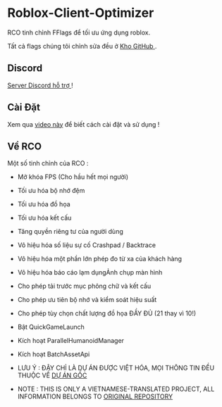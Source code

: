 
# Roblox-Client-Optimizer

RCO tinh chỉnh FFlags để tối ưu ứng dụng roblox.

Tất cả flags chúng tôi chỉnh sửa đều ở [Kho GitHub ](https://github.com/L8X/Roblox-Client-Optimizer/blob/main/ClientAppSettings.json).

## Discord
[Server Discord hỗ trợ ](https://discord.gg/robloxclientoptimizer) !
## Cài Đặt
Xem qua [video này](https://www.youtube.com/watch?v=aY7US2Zl47M) để biết cách cài đặt và sử dụng !
## Về RCO
Một số tinh chỉnh của RCO : 
- Mở khóa FPS (Cho hầu hết mọi người)
- Tối ưu hóa bộ nhớ đệm
- Tối ưu hóa đồ họa
- Tối ưu hóa kết cấu
- Tăng quyền riêng tư của người dùng
- Vô hiệu hóa số liệu sự cố Crashpad / Backtrace
- Vô hiệu hóa một phần lớn phép đo từ xa của khách hàng
- Vô hiệu hóa báo cáo lạm dụngẢnh chụp màn hình
- Cho phép tải trước mục phông chữ và kết cấu
- Cho phép ưu tiên bộ nhớ và kiểm soát hiệu suất
- Cho phép tùy chọn chất lượng đồ họa ĐẦY ĐỦ (21 thay vì 10!)
- Bật QuickGameLaunch
- Kích hoạt ParallelHumanoidManager
- Kích hoạt BatchAssetApi

- LƯU Ý : ĐÂY CHỈ LÀ DỰ ÁN ĐƯỢC VIỆT HÓA, MỌI THÔNG TIN ĐỀU THUỘC VỀ [DỰ ÁN GỐC](https://github.com/L8X/Roblox-Client-Optimizer)
- NOTE : THIS IS ONLY A VIETNAMESE-TRANSLATED PROJECT, ALL INFORMATION BELONGS TO [ORIGINAL REPOSITORY](https://github.com/L8X/Roblox-Client-Optimizer)
  
